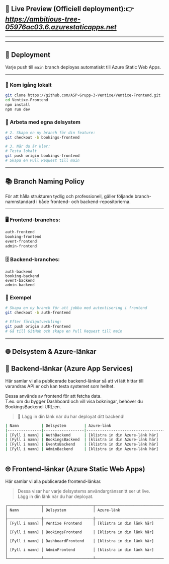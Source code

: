 ## 🚀 Live Preview (Officiell deployment):👉 ***https://ambitious-tree-05976ac03.6.azurestaticapps.net***
---


---
## 🚀 Deployment

Varje push till `main` branch deployas automatiskt till Azure Static Web Apps.

---
### 🧪 Kom igång lokalt
```bash
git clone https://github.com/ASP-Grupp-3-Ventixe/Ventixe-Frontend.git
cd Ventixe-Frontend
npm install
npm run dev
```
### 🌿 Arbeta med egna delsystem
```bash
# 2. Skapa en ny branch för din feature:
git checkout -b bookings-frontend

# 3. När du är klar:
# Testa lokalt
git push origin bookings-frontend
# Skapa en Pull Request till main
```
---
## 📚 Branch Naming Policy

För att hålla strukturen tydlig och professionell, gäller följande branch-namnstandard i både frontend- och backend-repositorierna.

---

### 🖥️ Frontend-branches:

```bash
auth-frontend
booking-frontend
event-frontend
admin-frontend
```
### 🗄️ Backend-branches:
```
auth-backend
booking-backend
event-backend
admin-backend
```
### 🧪 Exempel
```bash
# Skapa en ny branch för att jobba med autentisering i frontend
git checkout -b auth-frontend

# Efter färdigutveckling:
git push origin auth-frontend
# Gå till GitHub och skapa en Pull Request till main
```

---
## 🌐 Delsystem & Azure-länkar

## 🔧 Backend-länkar (Azure App Services)

Här samlar vi alla publicerade backend-länkar så att vi lätt hittar till varandras API:er och kan testa systemet som helhet.

Dessa används av frontend för att fetcha data.  
T.ex. om du bygger Dashboard och vill visa bokningar, behöver du BookingsBackend-URL:en.

> 🔁 Lägg in din länk när du har deployat ditt backend!

```bash
| Namn          | Delsystem        | Azure-länk                                | GitHub-repo-länk                                |
|---------------|------------------|--------------------------------------------|--------------------------------------------------|
| [Fyll i namn] | AuthBackend      | [klistra in din Azure-länk här]            | [klistra in din GitHub-länk här]                 |
| [Fyll i namn] | BookingsBackend  | [klistra in din Azure-länk här]            | [klistra in din GitHub-länk här]                 |
| [Fyll i namn] | EventsBackend    | [klistra in din Azure-länk här]            | [klistra in din GitHub-länk här]                 |
| [Fyll i namn] | AdminBackend     | [klistra in din Azure-länk här]            | [klistra in din GitHub-länk här]                 |



```
## 🌐 Frontend-länkar (Azure Static Web Apps)
 Här samlar vi alla publicerade frontend-länkar.  
> Dessa visar hur varje delsystems användargränssnitt ser ut live.  
> Lägg in din länk när du har deployat.

```
┌───────────────┬──────────────────────┬──────────────────────────────────────────────────────────────┐
│ Namn          │ Delsystem            │ Azure-länk                                                   │
├───────────────┼──────────────────────┼──────────────────────────────────────────────────────────────┤
│ [Fyll i namn] │ Ventixe Frontend     │ [klistra in din länk här]                                    │
│ [Fyll i namn] │ BookingsFrontend     │ [klistra in din länk här]                                    │
│ [Fyll i namn] │ DashboardFrontend    │ [klistra in din länk här]                                    │
│ [Fyll i namn] │ AdminFrontend        │ [klistra in din länk här]                                    │
└───────────────┴──────────────────────┴──────────────────────────────────────────────────────────────┘

